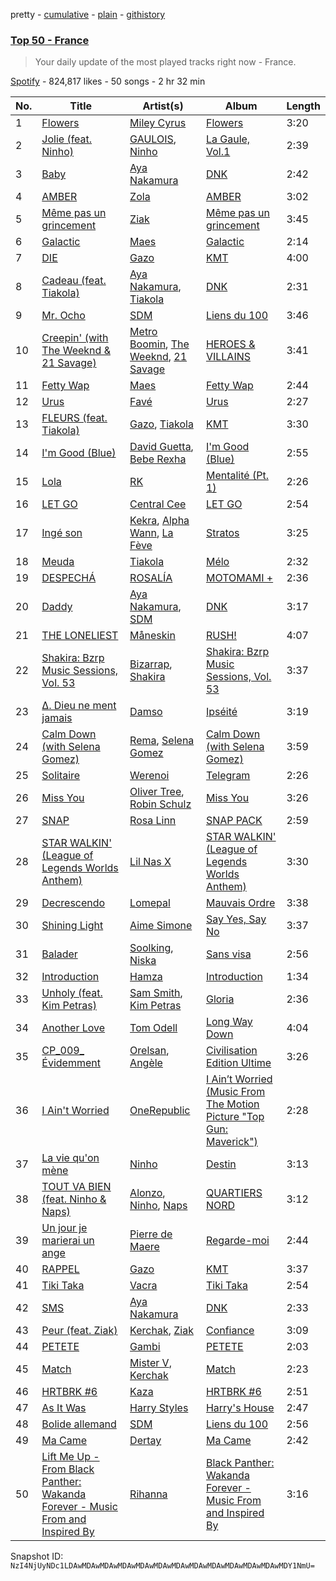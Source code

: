 pretty - [cumulative](/playlists/cumulative/37i9dQZEVXbIPWwFssbupI.md) - [plain](/playlists/plain/37i9dQZEVXbIPWwFssbupI) - [githistory](https://github.githistory.xyz/mackorone/spotify-playlist-archive/blob/main/playlists/plain/37i9dQZEVXbIPWwFssbupI)

### [Top 50 \- France](https://open.spotify.com/playlist/37i9dQZEVXbIPWwFssbupI)

> Your daily update of the most played tracks right now \- France.

[Spotify](https://open.spotify.com/user/spotify) - 824,817 likes - 50 songs - 2 hr 32 min

| No. | Title | Artist(s) | Album | Length |
|---|---|---|---|---|
| 1 | [Flowers](https://open.spotify.com/track/0yLdNVWF3Srea0uzk55zFn) | [Miley Cyrus](https://open.spotify.com/artist/5YGY8feqx7naU7z4HrwZM6) | [Flowers](https://open.spotify.com/album/7I0tjwFtxUwBC1vgyeMAax) | 3:20 |
| 2 | [Jolie \(feat\. Ninho\)](https://open.spotify.com/track/16FTTvpIgihyei3EBNw1jd) | [GAULOIS](https://open.spotify.com/artist/7LmtogB01302Utf3C3R4GT), [Ninho](https://open.spotify.com/artist/6Te49r3A6f5BiIgBRxH7FH) | [La Gaule, Vol.1](https://open.spotify.com/album/0xkRuvISedgQKc7BesPxwP) | 2:39 |
| 3 | [Baby](https://open.spotify.com/track/3xrZCGMyXIDqesVz4QwJOL) | [Aya Nakamura](https://open.spotify.com/artist/7IlRNXHjoOCgEAWN5qYksg) | [DNK](https://open.spotify.com/album/2sDLGR5LQ1pRmyCOT0alhN) | 2:42 |
| 4 | [AMBER](https://open.spotify.com/track/5UPpgOKi0UQMMMSzWWgJJe) | [Zola](https://open.spotify.com/artist/54kCbQZaZWHnwwj9VP2hn4) | [AMBER](https://open.spotify.com/album/5WWOIsDogPoINEX7nEu6BD) | 3:02 |
| 5 | [Même pas un grincement](https://open.spotify.com/track/7wNHu6h06KBh20KVYmnRKa) | [Ziak](https://open.spotify.com/artist/2ubn2zwyYaLdHOCKnTouU2) | [Même pas un grincement](https://open.spotify.com/album/3HRJy5fGgdgrCp8g6tEN8O) | 3:45 |
| 6 | [Galactic](https://open.spotify.com/track/3NzxPt9QFCTsFBQ0wPVTDe) | [Maes](https://open.spotify.com/artist/6L34dW6SKMSDaGIfYDU19j) | [Galactic](https://open.spotify.com/album/0zIaCF5gbhbOrrMP7C1K2h) | 2:14 |
| 7 | [DIE](https://open.spotify.com/track/3D29kjUyWxsT3jUUTtARVQ) | [Gazo](https://open.spotify.com/artist/5gqmbbfjcikQBzPB5Hv13I) | [KMT](https://open.spotify.com/album/5rS3VIo8faf2gtaNvAIavb) | 4:00 |
| 8 | [Cadeau \(feat\. Tiakola\)](https://open.spotify.com/track/4serT1J6lu8eTsMMG9VhF8) | [Aya Nakamura](https://open.spotify.com/artist/7IlRNXHjoOCgEAWN5qYksg), [Tiakola](https://open.spotify.com/artist/3vUMXQ9kPnZAQkMkZZ7Hfh) | [DNK](https://open.spotify.com/album/2sDLGR5LQ1pRmyCOT0alhN) | 2:31 |
| 9 | [Mr\. Ocho](https://open.spotify.com/track/1xLCwgQcF6bKncTJmRGGws) | [SDM](https://open.spotify.com/artist/0LKAV3zJ8a8AIGnyc5OvfB) | [Liens du 100](https://open.spotify.com/album/69njUAy8iu7QDMUYRYTQc2) | 3:46 |
| 10 | [Creepin' \(with The Weeknd & 21 Savage\)](https://open.spotify.com/track/2dHHgzDwk4BJdRwy9uXhTO) | [Metro Boomin](https://open.spotify.com/artist/0iEtIxbK0KxaSlF7G42ZOp), [The Weeknd](https://open.spotify.com/artist/1Xyo4u8uXC1ZmMpatF05PJ), [21 Savage](https://open.spotify.com/artist/1URnnhqYAYcrqrcwql10ft) | [HEROES & VILLAINS](https://open.spotify.com/album/7txGsnDSqVMoRl6RQ9XyZP) | 3:41 |
| 11 | [Fetty Wap](https://open.spotify.com/track/5HavMB9WGE33KK6NL8XjXl) | [Maes](https://open.spotify.com/artist/6L34dW6SKMSDaGIfYDU19j) | [Fetty Wap](https://open.spotify.com/album/3FU8qkXDboBsrASS7VFIqK) | 2:44 |
| 12 | [Urus](https://open.spotify.com/track/7A2DyRIqqelhZ4caPJMaFI) | [Favé](https://open.spotify.com/artist/20JMfmzDb5cjHxEoMXXMyY) | [Urus](https://open.spotify.com/album/2Gf7U6e63AwtWjbG3wVV6P) | 2:27 |
| 13 | [FLEURS \(feat\. Tiakola\)](https://open.spotify.com/track/0i9RysNKssk6syOrKDX3U2) | [Gazo](https://open.spotify.com/artist/5gqmbbfjcikQBzPB5Hv13I), [Tiakola](https://open.spotify.com/artist/3vUMXQ9kPnZAQkMkZZ7Hfh) | [KMT](https://open.spotify.com/album/5rS3VIo8faf2gtaNvAIavb) | 3:30 |
| 14 | [I'm Good \(Blue\)](https://open.spotify.com/track/4uUG5RXrOk84mYEfFvj3cK) | [David Guetta](https://open.spotify.com/artist/1Cs0zKBU1kc0i8ypK3B9ai), [Bebe Rexha](https://open.spotify.com/artist/64M6ah0SkkRsnPGtGiRAbb) | [I'm Good \(Blue\)](https://open.spotify.com/album/7M842DMhYVALrXsw3ty7B3) | 2:55 |
| 15 | [Lola](https://open.spotify.com/track/43vjYTKZg8R5LsuITJ4wVu) | [RK](https://open.spotify.com/artist/2s7fZ34RK8RUJQ2ewsh6I5) | [Mentalité \(Pt\. 1\)](https://open.spotify.com/album/1fLfmnXNbu9crr25QC3esR) | 2:26 |
| 16 | [LET GO](https://open.spotify.com/track/3zkyus0njMCL6phZmNNEeN) | [Central Cee](https://open.spotify.com/artist/5H4yInM5zmHqpKIoMNAx4r) | [LET GO](https://open.spotify.com/album/1QYPAEk2Ksj3WPv3mvoDnL) | 2:54 |
| 17 | [Ingé son](https://open.spotify.com/track/2Jof799F251cl0DyUW2dqW) | [Kekra](https://open.spotify.com/artist/20pbz4TbpkBUr5JwYfGgPS), [Alpha Wann](https://open.spotify.com/artist/7yeFMUrYTY5cAZx0GKXnti), [La Fève](https://open.spotify.com/artist/2sBKOwN0fSjx39VtL2WpjJ) | [Stratos](https://open.spotify.com/album/5YyOGFt8KINACLGIzXRfdL) | 3:25 |
| 18 | [Meuda](https://open.spotify.com/track/4wNyrbY6B2Okii8VeKo2B2) | [Tiakola](https://open.spotify.com/artist/3vUMXQ9kPnZAQkMkZZ7Hfh) | [Mélo](https://open.spotify.com/album/3YjNC4de1PEvhuyZjMyxJU) | 2:32 |
| 19 | [DESPECHÁ](https://open.spotify.com/track/53tfEupEzQRtVFOeZvk7xq) | [ROSALÍA](https://open.spotify.com/artist/7ltDVBr6mKbRvohxheJ9h1) | [MOTOMAMI +](https://open.spotify.com/album/3zbiiu3JTibw0esC7eoMXr) | 2:36 |
| 20 | [Daddy](https://open.spotify.com/track/43eoqH9CIZqy7VXLnwwMnu) | [Aya Nakamura](https://open.spotify.com/artist/7IlRNXHjoOCgEAWN5qYksg), [SDM](https://open.spotify.com/artist/0LKAV3zJ8a8AIGnyc5OvfB) | [DNK](https://open.spotify.com/album/2sDLGR5LQ1pRmyCOT0alhN) | 3:17 |
| 21 | [THE LONELIEST](https://open.spotify.com/track/7exHT4swWOKL5addPeqkLP) | [Måneskin](https://open.spotify.com/artist/0lAWpj5szCSwM4rUMHYmrr) | [RUSH!](https://open.spotify.com/album/2KUaR4K36tSliwAoUA1gcs) | 4:07 |
| 22 | [Shakira: Bzrp Music Sessions, Vol\. 53](https://open.spotify.com/track/4nrPB8O7Y7wsOCJdgXkthe) | [Bizarrap](https://open.spotify.com/artist/716NhGYqD1jl2wI1Qkgq36), [Shakira](https://open.spotify.com/artist/0EmeFodog0BfCgMzAIvKQp) | [Shakira: Bzrp Music Sessions, Vol\. 53](https://open.spotify.com/album/1gi2iwr1l8IUyHYHxi01pg) | 3:37 |
| 23 | [Δ\. Dieu ne ment jamais](https://open.spotify.com/track/6YWjskKykdPsBuiTBOg1VK) | [Damso](https://open.spotify.com/artist/2UwqpfQtNuhBwviIC0f2ie) | [Ipséité](https://open.spotify.com/album/7ovdjtmV0Bkm4Xb4pqtrZt) | 3:19 |
| 24 | [Calm Down \(with Selena Gomez\)](https://open.spotify.com/track/0WtM2NBVQNNJLh6scP13H8) | [Rema](https://open.spotify.com/artist/46pWGuE3dSwY3bMMXGBvVS), [Selena Gomez](https://open.spotify.com/artist/0C8ZW7ezQVs4URX5aX7Kqx) | [Calm Down \(with Selena Gomez\)](https://open.spotify.com/album/2b2GHWESCWEuHiCZ2Skedp) | 3:59 |
| 25 | [Solitaire](https://open.spotify.com/track/0uSjZhPKuYBcObeetfVlpn) | [Werenoi](https://open.spotify.com/artist/3YBJLs7RqR0aPGBgU27nDh) | [Telegram](https://open.spotify.com/album/2IvmoaCYrxIVVdmfW9082i) | 2:26 |
| 26 | [Miss You](https://open.spotify.com/track/73vIOb4Q7YN6HeJTbscRx5) | [Oliver Tree](https://open.spotify.com/artist/6TLwD7HPWuiOzvXEa3oCNe), [Robin Schulz](https://open.spotify.com/artist/3t5xRXzsuZmMDkQzgOX35S) | [Miss You](https://open.spotify.com/album/32G4vFNwLJQjpzkOoGEUUo) | 3:26 |
| 27 | [SNAP](https://open.spotify.com/track/6zJejIfVYLgjud3lTk4DLB) | [Rosa Linn](https://open.spotify.com/artist/46xBNx0j6cwY6sD9LgMTm1) | [SNAP PACK](https://open.spotify.com/album/2nzuzJvr3yowqbPaYjEYof) | 2:59 |
| 28 | [STAR WALKIN' \(League of Legends Worlds Anthem\)](https://open.spotify.com/track/38T0tPVZHcPZyhtOcCP7pF) | [Lil Nas X](https://open.spotify.com/artist/7jVv8c5Fj3E9VhNjxT4snq) | [STAR WALKIN' \(League of Legends Worlds Anthem\)](https://open.spotify.com/album/0aIy6J8M9yHTnjtRu81Nr9) | 3:30 |
| 29 | [Decrescendo](https://open.spotify.com/track/4otT81iBBpaf36roGtzT4a) | [Lomepal](https://open.spotify.com/artist/1Yfe3ONJlioHys7jwHdfVm) | [Mauvais Ordre](https://open.spotify.com/album/6R8nBTTPwlP7iur0wV3oLq) | 3:38 |
| 30 | [Shining Light](https://open.spotify.com/track/3PqAQRlPl0yOnqqcB6Y5Cw) | [Aime Simone](https://open.spotify.com/artist/75oAxYtjhDyLttgvGwQIvM) | [Say Yes, Say No](https://open.spotify.com/album/1gqXX51DCiNoe0Xt9RHUIT) | 3:37 |
| 31 | [Balader](https://open.spotify.com/track/6PrB4KpvuoYWtwjPC5a44S) | [Soolking](https://open.spotify.com/artist/0GgY7hjMoGDsX8ZDe2mwds), [Niska](https://open.spotify.com/artist/7CUFPNi1TU8RowpnFRSsZV) | [Sans visa](https://open.spotify.com/album/5rncxkieoEvPDzA7VdNGQx) | 2:56 |
| 32 | [Introduction](https://open.spotify.com/track/5w3GRfKybnACxA4vTuIDAi) | [Hamza](https://open.spotify.com/artist/5gs4Sm2WQUkcGeikMcVHbh) | [Introduction](https://open.spotify.com/album/5eSCDUqENVNgdu6BbEtNzZ) | 1:34 |
| 33 | [Unholy \(feat\. Kim Petras\)](https://open.spotify.com/track/0NZPBYD5qbEWRs3PrGiRkT) | [Sam Smith](https://open.spotify.com/artist/2wY79sveU1sp5g7SokKOiI), [Kim Petras](https://open.spotify.com/artist/3Xt3RrJMFv5SZkCfUE8C1J) | [Gloria](https://open.spotify.com/album/3Uq1jNGnD412ZvCb6j2DKV) | 2:36 |
| 34 | [Another Love](https://open.spotify.com/track/7jtQIBanIiJOMS6RyCx6jZ) | [Tom Odell](https://open.spotify.com/artist/2txHhyCwHjUEpJjWrEyqyX) | [Long Way Down](https://open.spotify.com/album/0KGBW1MQtC2aFPCDUdAkdJ) | 4:04 |
| 35 | [CP\_009\_ Évidemment](https://open.spotify.com/track/6btgTbK2UslfSu0qjTEXQm) | [Orelsan](https://open.spotify.com/artist/4FpJcNgOvIpSBeJgRg3OfN), [Angèle](https://open.spotify.com/artist/3QVolfxko2UyCOtexhVTli) | [Civilisation Edition Ultime](https://open.spotify.com/album/68YP0pEgwhnfRqQAzu71gP) | 3:26 |
| 36 | [I Ain't Worried](https://open.spotify.com/track/4h9wh7iOZ0GGn8QVp4RAOB) | [OneRepublic](https://open.spotify.com/artist/5Pwc4xIPtQLFEnJriah9YJ) | [I Ain’t Worried \(Music From The Motion Picture "Top Gun: Maverick"\)](https://open.spotify.com/album/04PEOM6kIEeq9lRp1asNP2) | 2:28 |
| 37 | [La vie qu'on mène](https://open.spotify.com/track/0Jh6iWjna1wk5le0Ahn7No) | [Ninho](https://open.spotify.com/artist/6Te49r3A6f5BiIgBRxH7FH) | [Destin](https://open.spotify.com/album/14p5CVdJCMRcgvICDAGS7k) | 3:13 |
| 38 | [TOUT VA BIEN \(feat\. Ninho & Naps\)](https://open.spotify.com/track/6OZwia8loN0aPS0vTvsBjR) | [Alonzo](https://open.spotify.com/artist/2z2TRvloJt4EfUNQp9rHAi), [Ninho](https://open.spotify.com/artist/6Te49r3A6f5BiIgBRxH7FH), [Naps](https://open.spotify.com/artist/6W5uA6CNMf3hd2j4a2XWCx) | [QUARTIERS NORD](https://open.spotify.com/album/4EGHU1v3qmjchplaPqRWBC) | 3:12 |
| 39 | [Un jour je marierai un ange](https://open.spotify.com/track/5klPZRehMLpiKUchPAzKyR) | [Pierre de Maere](https://open.spotify.com/artist/13mm5rU1jvWfWG6uQ46ypd) | [Regarde\-moi](https://open.spotify.com/album/0yHJkjaOVLRH5VZajnYHr9) | 2:44 |
| 40 | [RAPPEL](https://open.spotify.com/track/48BdA5qBxXVoe59xvu0bwc) | [Gazo](https://open.spotify.com/artist/5gqmbbfjcikQBzPB5Hv13I) | [KMT](https://open.spotify.com/album/5rS3VIo8faf2gtaNvAIavb) | 3:37 |
| 41 | [Tiki Taka](https://open.spotify.com/track/7LKbaK4RD00Nso9EJk4opn) | [Vacra](https://open.spotify.com/artist/5OLkn5GT6EcMuJzjwgvQnu) | [Tiki Taka](https://open.spotify.com/album/0BxUHxJCLTnXXtBjIUK51N) | 2:54 |
| 42 | [SMS](https://open.spotify.com/track/0jHBAPWVAZIwW67hg0XHnh) | [Aya Nakamura](https://open.spotify.com/artist/7IlRNXHjoOCgEAWN5qYksg) | [DNK](https://open.spotify.com/album/2sDLGR5LQ1pRmyCOT0alhN) | 2:33 |
| 43 | [Peur \(feat\. Ziak\)](https://open.spotify.com/track/0S1WhhsVn5wxUngCz5TQnE) | [Kerchak](https://open.spotify.com/artist/1nRbtbdYK51y71nVOxu332), [Ziak](https://open.spotify.com/artist/2ubn2zwyYaLdHOCKnTouU2) | [Confiance](https://open.spotify.com/album/2w5XgPL3gv0wlbk78SDMkJ) | 3:09 |
| 44 | [PETETE](https://open.spotify.com/track/0z3bi63SNZ5ylyHOzb81Uq) | [Gambi](https://open.spotify.com/artist/1lB3I3SI30v2ZOpR4XQqzJ) | [PETETE](https://open.spotify.com/album/58vole57PvKhmHcY2JHBtk) | 2:03 |
| 45 | [Match](https://open.spotify.com/track/5atXcF9P7BvCIfCwpALYXB) | [Mister V](https://open.spotify.com/artist/5qisLjDrKoHMI9zOK2hfzs), [Kerchak](https://open.spotify.com/artist/1nRbtbdYK51y71nVOxu332) | [Match](https://open.spotify.com/album/1DyKKChdiu0IdEZvz4yt4U) | 2:23 |
| 46 | [HRTBRK \#6](https://open.spotify.com/track/4oujvmTUXlPr6jWTWuzfAK) | [Kaza](https://open.spotify.com/artist/4MRRW42s9ymwa5zu4xTKJh) | [HRTBRK \#6](https://open.spotify.com/album/4XYz0YM0cZjGhzgqyj2glP) | 2:51 |
| 47 | [As It Was](https://open.spotify.com/track/4Dvkj6JhhA12EX05fT7y2e) | [Harry Styles](https://open.spotify.com/artist/6KImCVD70vtIoJWnq6nGn3) | [Harry's House](https://open.spotify.com/album/5r36AJ6VOJtp00oxSkBZ5h) | 2:47 |
| 48 | [Bolide allemand](https://open.spotify.com/track/0EzNyXyU7gHzj2TN8qYThj) | [SDM](https://open.spotify.com/artist/0LKAV3zJ8a8AIGnyc5OvfB) | [Liens du 100](https://open.spotify.com/album/69njUAy8iu7QDMUYRYTQc2) | 2:56 |
| 49 | [Ma Came](https://open.spotify.com/track/3x6n0IkVMIqTl7EE2j3R2g) | [Dertay](https://open.spotify.com/artist/5xSXFYJ9xBDUBxF5VUKDZR) | [Ma Came](https://open.spotify.com/album/2R9xCcqvgr4UCFfN3JvviO) | 2:42 |
| 50 | [Lift Me Up \- From Black Panther: Wakanda Forever \- Music From and Inspired By](https://open.spotify.com/track/6sCvvleqKbeyOkQDieBYgp) | [Rihanna](https://open.spotify.com/artist/5pKCCKE2ajJHZ9KAiaK11H) | [Black Panther: Wakanda Forever \- Music From and Inspired By](https://open.spotify.com/album/06RK0wX4GqHcxBtHlVoGH5) | 3:16 |

Snapshot ID: `NzI4NjUyNDc1LDAwMDAwMDAwMDAwMDAwMDAwMDAwMDAwMDAwMDAwMDAwMDAwMDY1NmU=`

